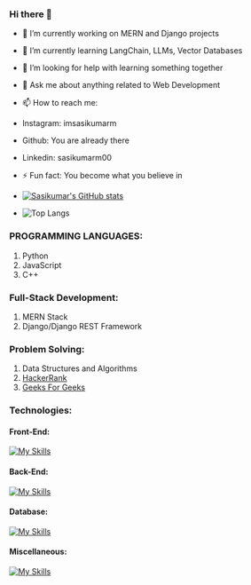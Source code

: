 ### Hi there 👋

- 🔭 I’m currently working on MERN and Django projects
- 🌱 I’m currently learning LangChain, LLMs, Vector Databases
- 🤔 I’m looking for help with learning something together
- 💬 Ask me about anything related to Web Development
- 📫 How to reach me: 
-    Instagram: imsasikumarm
-    Github: You are already there
-    Linkedin:  sasikumarm00
- ⚡ Fun fact: You become what you believe in

- [![Sasikumar's GitHub stats](https://github-readme-stats.vercel.app/api?username=sasikumar00)](https://github.com/sasikumar00/github-readme-stats)
- ![Top Langs](https://github-readme-stats.vercel.app/api/top-langs/?username=sasikumar00&langs_count=8)

### PROGRAMMING LANGUAGES:
1) Python
2) JavaScript
3) C++

### Full-Stack Development:
1) MERN Stack
2) Django/Django REST Framework

### Problem Solving:
1) Data Structures and Algorithms
2) [HackerRank](https://www.hackerrank.com/profile/sasikumarworks)
3) [Geeks For Geeks](https://auth.geeksforgeeks.org/user/sasikumarworks)

### Technologies:
#### Front-End:
[![My Skills](https://skillicons.dev/icons?i=figma,html,css,js,react,tailwindcss)](https://skillicons.dev)

#### Back-End:
[![My Skills](https://skillicons.dev/icons?i=nodejs,expressjs,python,django,flask,firebase)](https://skillicons.dev)

#### Database:
[![My Skills](https://skillicons.dev/icons?i=mongodb,mysql,sqlite)](https://skillicons.dev)

#### Miscellaneous:
[![My Skills](https://skillicons.dev/icons?i=bootstrap,dart,docker,firebase,git,postman,pug,vercel,vscode,pinecone,langchain,AI,ML)](https://skillicons.dev)
